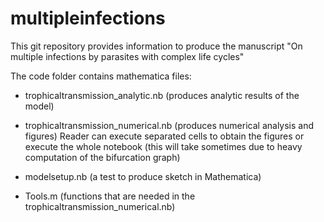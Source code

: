 # multipleinfections

This git repository provides information to produce the manuscript "On multiple infections by parasites with complex life cycles"

The code folder contains mathematica files:

- trophicaltransmission_analytic.nb (produces analytic results of the model)

- trophicaltransmission_numerical.nb (produces numerical analysis and figures)
Reader can execute separated cells to obtain the figures or execute the whole notebook (this will take sometimes due to
heavy computation of the bifurcation graph)

- modelsetup.nb (a test to produce sketch in Mathematica)

- Tools.m (functions that are needed in the trophicaltransmission_numerical.nb)
